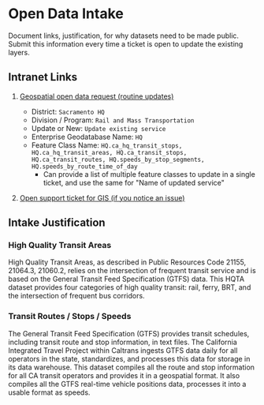 # Open Data Intake 

Document links, justification, for why datasets need to be made public. Submit this information every time a ticket is open to update the existing layers.

## Intranet Links
1. [Geospatial open data request (routine updates)](https://sv03tmcpo.ct.dot.ca.gov/portal/apps/sites/#/geep/pages/open-data-request)

    * District: `Sacramento HQ`
    * Division / Program: `Rail and Mass Transportation`
    * Update or New: `Update existing service`
    * Enterprise Geodatabase Name: `HQ`
    * Feature Class Name: `HQ.ca_hq_transit_stops, HQ.ca_hq_transit_areas, HQ.ca_transit_stops, HQ.ca_transit_routes, HQ.speeds_by_stop_segments, HQ.speeds_by_route_time_of_day`
        * Can provide a list of multiple feature classes to update in a single ticket, and use the same for "Name of updated service"
    
1. [Open support ticket for GIS (if you notice an issue)](https://forms.office.com/Pages/ResponsePage.aspx?id=ZAobYkAXzEONiEVA00h1VuRQZHWRcbdNm496kj4opnZUNkI2T0hGWElZMUcwTDRUOUNCU0VWMTUxWi4u)

## Intake Justification
### High Quality Transit Areas

High Quality Transit Areas, as described in Public Resources Code 21155, 21064.3, 21060.2, relies on the intersection of frequent transit service and is based on the General Transit Feed Specification (GTFS) data. This HQTA dataset provides four categories of high quality transit: rail, ferry, BRT, and the intersection of frequent bus corridors. 

### Transit Routes / Stops / Speeds

The General Transit Feed Specification (GTFS) provides transit schedules, including transit route and stop information, in text files. The California Integrated Travel Project within Caltrans ingests GTFS data daily for all operators in the state, standardizes, and processes this data for storage in its data warehouse. This dataset compiles all the route and stop information for all CA transit operators and provides it in a geospatial format. It also compiles all the GTFS real-time vehicle positions data, processes it into a usable format as speeds.
